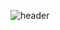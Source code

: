 ![header](https://capsule-render.vercel.app/api?type=wave&color=auto&height=300&section=header&text=capsule&fontSize=90)
